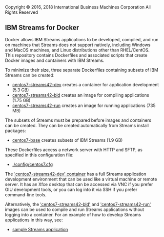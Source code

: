 Copyright &copy; 2016, 2018  International Business Machines Corporation
All Rights Reserved


## IBM Streams for Docker

Docker allows IBM Streams applications to be developed, compiled, and run on machines that Streams does not support natively, including Windows and MacOS machines, and Linux distributions other than RHEL/CentOS. This repository contains Dockerfiles and associated scripts that create Docker images and containers with IBM Streams.

To minimize their size, three separate Dockerfiles containing subsets of IBM Streams can be created:

* [centos7-streams42-dev](centos7-streams42-dev) creates a container for application development (5.3 GB)
* [centos7-streams42-bld](centos7-streams42-bld) creates an image for compiling applications (1.75 GB)
* [centos7-streams42-run](centos7-streams42-run) creates an image for running applications (735 MB)

The subsets of Streams must be prepared before images and containers can be created. They can be created automatically from Streams install packages:

* [centos7-base](centos7-base) creates subsets of IBM Streams (1.9 GB)

These Dockerfiles access a network server with HTTP and SFTP, as specified in this configuration file:

* [./config/centos7.cfg](./config/centos7.cfg)

The ['centos7-streams42-dev' container](centos7-streams42-dev) has a full Streams application development environment that can be used like a virtual machine or remote server. It has an Xfce desktop that can be accessed via VNC if you prefer GIU development tools, or you can log into it via SSH if you prefer command-line tools.

Alternatively, the ['centos7-streams42-bld'](centos7-streams42-dev) and ['centos7-streams42-run'](centos7-streams42-dev) images can be used to compile and run Streams applications without logging into a container. For an example of how to develop Streams applications in this way, see:

* [sample Streams application](samples/SampleStreamsApplication)
